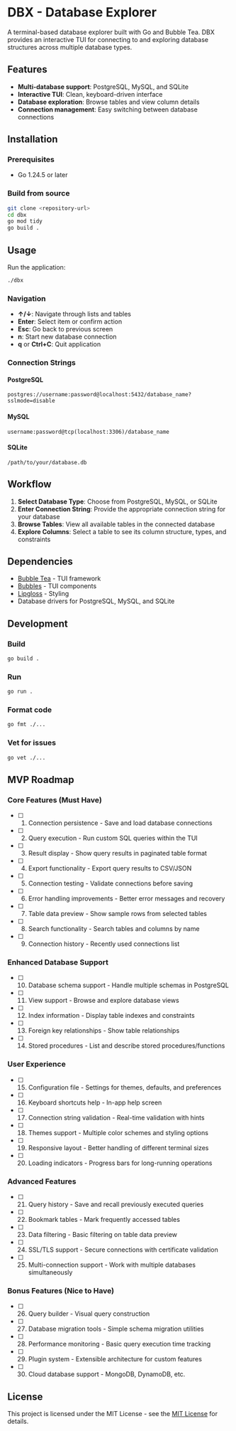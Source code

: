 # DBX - Database Explorer

A terminal-based database explorer built with Go and Bubble Tea. DBX provides an interactive TUI for connecting to and exploring database structures across multiple database types.

## Features

- **Multi-database support**: PostgreSQL, MySQL, and SQLite
- **Interactive TUI**: Clean, keyboard-driven interface
- **Database exploration**: Browse tables and view column details
- **Connection management**: Easy switching between database connections

## Installation

### Prerequisites
- Go 1.24.5 or later

### Build from source
```bash
git clone <repository-url>
cd dbx
go mod tidy
go build .
```

## Usage

Run the application:
```bash
./dbx
```

### Navigation
- **↑/↓**: Navigate through lists and tables
- **Enter**: Select item or confirm action
- **Esc**: Go back to previous screen
- **n**: Start new database connection
- **q** or **Ctrl+C**: Quit application

### Connection Strings

#### PostgreSQL
```
postgres://username:password@localhost:5432/database_name?sslmode=disable
```

#### MySQL
```
username:password@tcp(localhost:3306)/database_name
```

#### SQLite
```
/path/to/your/database.db
```

## Workflow

1. **Select Database Type**: Choose from PostgreSQL, MySQL, or SQLite
2. **Enter Connection String**: Provide the appropriate connection string for your database
3. **Browse Tables**: View all available tables in the connected database
4. **Explore Columns**: Select a table to see its column structure, types, and constraints

## Dependencies

- [Bubble Tea](https://github.com/charmbracelet/bubbletea) - TUI framework
- [Bubbles](https://github.com/charmbracelet/bubbles) - TUI components
- [Lipgloss](https://github.com/charmbracelet/lipgloss) - Styling
- Database drivers for PostgreSQL, MySQL, and SQLite

## Development

### Build
```bash
go build .
```

### Run
```bash
go run .
```

### Format code
```bash
go fmt ./...
```

### Vet for issues
```bash
go vet ./...
```

## MVP Roadmap

### Core Features (Must Have)
- [ ] 1. Connection persistence - Save and load database connections
- [ ] 2. Query execution - Run custom SQL queries within the TUI
- [ ] 3. Result display - Show query results in paginated table format
- [ ] 4. Export functionality - Export query results to CSV/JSON
- [ ] 5. Connection testing - Validate connections before saving
- [ ] 6. Error handling improvements - Better error messages and recovery
- [ ] 7. Table data preview - Show sample rows from selected tables
- [ ] 8. Search functionality - Search tables and columns by name
- [ ] 9. Connection history - Recently used connections list

### Enhanced Database Support
- [ ] 10. Database schema support - Handle multiple schemas in PostgreSQL
- [ ] 11. View support - Browse and explore database views
- [ ] 12. Index information - Display table indexes and constraints
- [ ] 13. Foreign key relationships - Show table relationships
- [ ] 14. Stored procedures - List and describe stored procedures/functions

### User Experience
- [ ] 15. Configuration file - Settings for themes, defaults, and preferences
- [ ] 16. Keyboard shortcuts help - In-app help screen
- [ ] 17. Connection string validation - Real-time validation with hints
- [ ] 18. Themes support - Multiple color schemes and styling options
- [ ] 19. Responsive layout - Better handling of different terminal sizes
- [ ] 20. Loading indicators - Progress bars for long-running operations

### Advanced Features
- [ ] 21. Query history - Save and recall previously executed queries
- [ ] 22. Bookmark tables - Mark frequently accessed tables
- [ ] 23. Data filtering - Basic filtering on table data preview
- [ ] 24. SSL/TLS support - Secure connections with certificate validation
- [ ] 25. Multi-connection support - Work with multiple databases simultaneously

### Bonus Features (Nice to Have)
- [ ] 26. Query builder - Visual query construction
- [ ] 27. Database migration tools - Simple schema migration utilities
- [ ] 28. Performance monitoring - Basic query execution time tracking
- [ ] 29. Plugin system - Extensible architecture for custom features
- [ ] 30. Cloud database support - MongoDB, DynamoDB, etc.

## License

This project is licensed under the MIT License - see the [MIT License](https://opensource.org/licenses/MIT) for details.